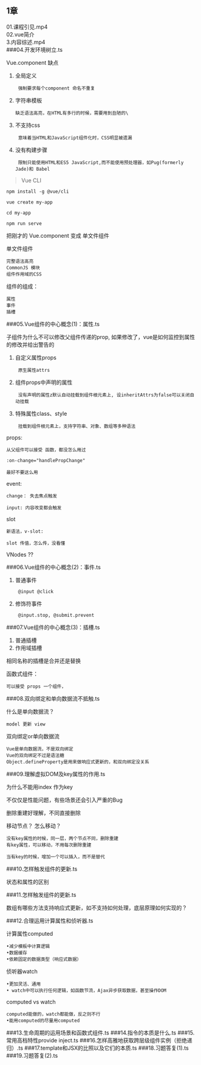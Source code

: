 ## 1章


01.课程引见.mp4		
02.vue简介	
3.内容综述.mp4	
###04.开发环境树立.ts

Vue.component 缺点

1. 全局定义
	
		强制要求每个component 命名不重复
2. 	字符串模板
	
		缺乏语法高亮，在HTML有多行的时候，需要用到丑陋的\
3. 不支持css
		
		意味着当HTML和JavaScript组件化时，CSS明显被遗漏
	
4. 没有构建步骤
	
		限制只能使用HTML和ES5 JavaScript,而不能使用预处理器，如Pug(formerly Jade)和 Babel

>Vue CLI
	
	npm install -g @vue/cli

	vue create my-app
	
	cd my-app
	
	npm run serve
	
	
把刚才的 Vue.component 变成 单文件组件
	
	
单文件组件

	完整语法高亮
	CommonJS 模块
	组件作用域的CSS

组件的组成：
	
	属性
	事件
	插槽	
		
		
###05.Vue组件的中心概念(1)：属性.ts


子组件为什么不可以修改父组件传递的prop, 如果修改了，vue是如何监控到属性的修改并给出警告的

1. 自定义属性props
	
		原生属性attrs
2. 组件props中声明的属性
	
		没有声明的属性z默认自动挂载到组件根元素上, 设inheritAttrs为false可以关闭自动挂载

3. 特殊属性class、style
	
		挂载到组件根元素上，支持字符串、对象、数组等多种语法


props:

	从父组件可以接受 函数，都没怎么用过
	
	:on-change="handlePropChange"
	
	最好不要这么用

event:

	change： 失去焦点触发
	
	input: 内容改变都会触发

slot
	
	新语法，v-slot:
	
	slot 传值，怎么传，没看懂
	
VNodes ??



###06.Vue组件的中心概念(2)：事件.ts

1. 普通事件
	
		@input @click

2. 修饰符事件
	
		@input.stop, @submit.prevent
	

###07.Vue组件的中心概念(3)：插槽.ts

1. 普通插槽
2. 作用域插槽


相同名称的插槽是合并还是替换

函数式组件：
	
	可以接受 props 一个组件，


###08.双向绑定和单向数据流不抵触.ts


什么是单向数据流？

	model 更新 view

双向绑定or单向数据流

	Vue是单向数据流，不是双向绑定
	Vue的双向绑定不过是语法糖 
	Object.defineProperty是用来做响应式更新的，和双向绑定没关系
	

###09.理解虚拟DOM及key属性的作用.ts

为什么不能用index 作为key

不仅仅是性能问题，有些场景还会引入严重的Bug




删除重建好理解，不同直接删除

移动节点？
怎么移动？
	
	没有key属性的时候，同一层，两个节点不同，删除重建
	有key属性，可以移动，不用每次删除重建
	
	当有key的时候，增加一个可以插入，而不是替代


###10.怎样触发组件的更新.ts

状态和属性的区别






###11.怎样触发组件的更新.ts

数组有哪些方法支持响应式更新，如不支持如何处理，底层原理如何实现的？


###12.合理运用计算属性和侦听器.ts

计算属性computed

	•减少模板中计算逻辑
	•数据缓存
	•依赖固定的数据类型（响应式数据）
	
	
侦听器watch

	•更加灵活、通用
	• watch中可以执行任何逻辑，如函数节流，Ajax异步获取数据，甚至操作DOM
	
computed vs watch	

	computed能做的，watch都能做，反之则不行
	•能用computed的尽量用computed

###13.生命周期的运用场景和函数式组件.ts
###14.指令的本质是什么.ts
###15.常用高档特性provide inject.ts
###16.怎样高雅地获取跨层级组件实例（拒绝递归）.ts
###17.template和JSX的比照以及它们的本质.ts
###18.习题答复(1).ts
###19.习题答复(2).ts
